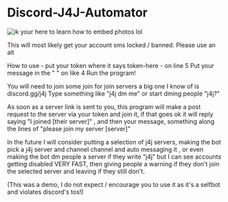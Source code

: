 # Discord-J4J-Automator

![ik your here to learn how to embed photos lol](https://streamable.com/nrxw4e)

This will most likely get your account sms locked / banned.
Please use an alt

How to use - put your token where it says token-here - on line 5
Put your message in the " " on like 4
Run the program!

You will need to join some join for join servers a big one I know of is discord.gg/j4j
Type something like "j4j dm me" or start dming people "j4j?"

As soon as a server link is sent to you, this program will make a post request to the server via your token and join it, if that goes ok it will reply saying "I joined [their server]" , and then your message, something along the lines of "please join my server [server]"

In the future I will consider putting a selection of j4j servers, making the bot pick a j4j server and channel channel and auto messaging it , or even making the bot dm people a server if they write "j4j" but I can see accounts getting disabled VERY FAST, then giving people a warning if they don't join the selected server and leaving if they still don't.

(This was a demo, I do not expect / encourage you to use it as it's a selfbot and violates discord's tos!)
